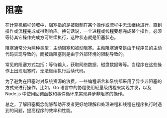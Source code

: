# 阻塞

在计算机编程领域中，阻塞指的是被限制在某个操作或流程中无法继续进行，直到操作或流程完成或得到响应。换句话说，一个进程或线程要想完成某个操作，必须等待其它操作完成方可继续执行，这种状态就是阻塞状态。

阻塞通常分为两种类型：主动阻塞和被动阻塞。主动阻塞通常是由于程序员的主动代码实现导致的，而被动阻塞则是由于外部环境的限制导致的。

常见的阻塞方式包括：等待输入，获取网络数据、磁盘数据等等。当程序在这些操作上出现阻塞时，无法继续执行后续代码。

为了避免在阻塞时对系统资源的浪费，一些编程语言和系统都采用了异步非阻塞的方式来进行操作。比如，Go 语言中的协程使用轻量级线程来实现并发，以及 Node.js 中使用回调函数和事件循环来实现异步非阻塞的操作。

总之，了解阻塞概念能够帮助开发者更好地理解和处理进程和线程在程序执行时遇到的问题，提高程序的效率和性能。